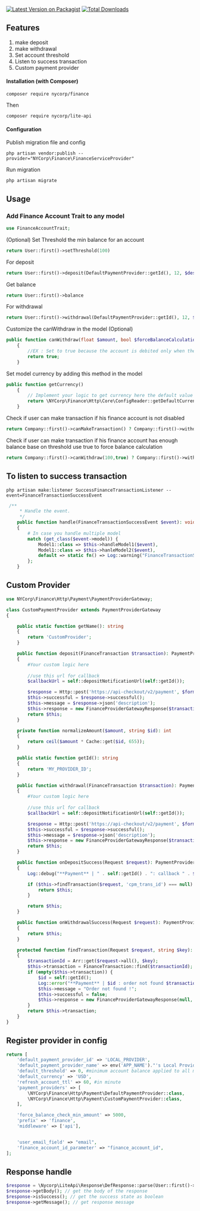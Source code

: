 [![Latest Version on Packagist][ico-version]][link-packagist]
[![Total Downloads][ico-downloads]][link-downloads]

## Features

1. make deposit
2. make withdrawal
3. Set account threshold
4. Listen to success transaction
5. Custom payment provider

#### Installation (with Composer)

```shell
composer require nycorp/finance
```
Then
```shell
composer require nycorp/lite-api
```

#### Configuration

Publish migration file and config

```shell
php artisan vendor:publish --provider="NYCorp\Finance\FinanceServiceProvider"
```

Run migration

```shell
php artisan migrate
```

## Usage

### Add Finance Account Trait to any model

```php
use FinanceAccountTrait;
```

(Optional) Set Threshold the min balance for an account

```php
return User::first()->setThreshold(100) 
```

For deposit

```php
return User::first()->deposit(DefaultPaymentProvider::getId(), 12, $description)
```

Get balance

```php
return User::first()->balance
```

For withdrawal

```php
return User::first()->withdrawal(DefaultPaymentProvider::getId(), 12, $description)
```

Customize the canWithdraw in the model (Optional)

```php
public function canWithdraw(float $amount, bool $forceBalanceCalculation): bool
    {
        //EX : Set to true because the account is debited only when the service is consumed
        return true;
    }
```

Set model currency by adding this method in the model

```php
public function getCurrency()
    {
        // Implement your logic to get currency here the default value is set in the finance config file
        return \NYCorp\Finance\Http\Core\ConfigReader::getDefaultCurrency();
    }
```

Check if user can make transaction if his finance account is not disabled

```php
return Company::first()->canMakeTransaction() ? Company::first()->withdrawal(DefaultPaymentProvider::getId(), 12, $description) : 'Your account is disabled';
```

Check if user can make transaction if his finance account has enough balance base on threshold use true to force balance
calculation

```php
return Company::first()->canWithdraw(100,true) ? Company::first()->withdrawal(DefaultPaymentProvider::getId(), 12, $description) : 'Insufficient balance';
```

## To listen to success transaction

```shell
php artisan make:listener SuccessFinanceTransactionListener --event=FinanceTransactionSuccessEvent
```
```php
 /**
     * Handle the event.
     */
    public function handle(FinanceTransactionSuccessEvent $event): void
    {
        # In case you handle multiple model
        match (get_class($event->model)) {
            Model1::class => $this->handleModel1($event),
            Model1::class => $this->hanleModel2($event),
            default => static fn() => Log::warning("FinanceTransactionSuccessEvent Model not handle")
        };
    }
```

## Custom Provider

```php
use NYCorp\Finance\Http\Payment\PaymentProviderGateway;

class CustomPaymentProvider extends PaymentProviderGateway
{

    public static function getName(): string
    {
        return 'CustomProvider';
    }

    public function deposit(FinanceTransaction $transaction): PaymentProviderGateway
    {
        #Your custom logic here
        
        //use this url for callback
        $callbackUrl = self::depositNotificationUrl(self::getId());

        $response = Http::post('https://api-checkout/v2/payment', $formData);
        $this->successful = $response->successful();
        $this->message = $response->json('description');
        $this->response = new FinanceProviderGatewayResponse($transaction, $this->getWallet($transaction)->id, $response->body(), false, $response->json('data.payment_url'));
        return $this;
    }

    private function normalizeAmount($amount, string $id): int
    {
        return ceil($amount * Cache::get($id, 655));
    }

    public static function getId(): string
    {
        return 'MY_PROVIDER_ID';
    }

    public function withdrawal(FinanceTransaction $transaction): PaymentProviderGateway
    {
        #Your custom logic here
        
        //use this url for callback
        $callbackUrl = self::depositNotificationUrl(self::getId());

        $response = Http::post('https://api-checkout/v2/payment', $formData);
        $this->successful = $response->successful();
        $this->message = $response->json('description');
        $this->response = new FinanceProviderGatewayResponse($transaction, $this->getWallet($transaction)->id, $response->body(), false, $response->json('data.payment_url'));
        return $this;
    }

    public function onDepositSuccess(Request $request): PaymentProviderGateway
    {
        Log::debug("**Payment** | " . self::getId() . ": callback " . $request->cpm_trans_id, $request->all());

        if ($this->findTransaction($request, 'cpm_trans_id') === null) {
            return $this;
        }

        return $this;
    }

    public function onWithdrawalSuccess(Request $request): PaymentProviderGateway
    {
        return $this;
    }

    protected function findTransaction(Request $request, string $key): ?FinanceTransaction
    {
        $transactionId = Arr::get($request->all(), $key);
        $this->transaction = FinanceTransaction::find($transactionId);
        if (empty($this->transaction)) {
            $id = self::getId();
            Log::error("**Payment** | $id : order not found $transactionId");
            $this->message = "Order not found !";
            $this->successful = false;
            $this->response = new FinanceProviderGatewayResponse(null, null, $request->all());
        }
        return $this->transaction;
    }
}
```

## Register provider in config

```php
return [
    'default_payment_provider_id' => 'LOCAL_PROVIDER',
    'default_payment_provider_name' => env('APP_NAME')."'s Local Provider",
    'default_threshold' => 0, #minimum account balance applied to all model
    'default_currency' => 'USD',
    'refresh_account_ttl' => 60, #in minute
    'payment_providers' => [
        \NYCorp\Finance\Http\Payment\DefaultPaymentProvider::class,
        \NYCorp\Finance\Http\Payment\CustomPaymentProvider::class,
    ],

    'force_balance_check_min_amount' => 5000,
    'prefix' => 'finance',
    'middleware' => ['api'],


    'user_email_field' => "email",
    'finance_account_id_parameter' => "finance_account_id",
];
```


## Response handle

```php
$response = \Nycorp\LiteApi\Response\DefResponse::parse(User::first()->withdrawal(DefaultPaymentProvider::getId(), 12, $description));
$response->getBody(); // get the body of the response
$response->isSuccess(); // get the success state as boolean
$response->getMessage(); // get response message
```

[ico-version]: https://img.shields.io/packagist/v/nycorp/finance.svg?style=flat-square

[ico-downloads]: https://img.shields.io/packagist/dt/nycorp/finance.svg?style=flat-square

[link-packagist]: https://packagist.org/packages/nycorp/finance

[link-downloads]: https://packagist.org/packages/nycorp/finance